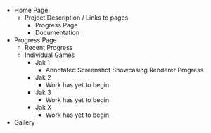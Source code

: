 - Home Page
  - Project Description / Links to pages:
    - Progress Page
    - Documentation
- Progress Page
  - Recent Progress
  - Individual Games
    - Jak 1
      - Annotated Screenshot Showcasing Renderer Progress
    - Jak 2
      - Work has yet to begin
    - Jak 3
      - Work has yet to begin
    - Jak X
      - Work has yet to begin
- Gallery

